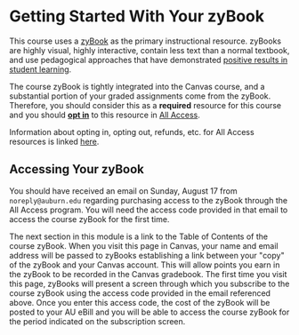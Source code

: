 # Getting Started With Your zyBook

This course uses a [zyBook](https://www.zybooks.com/) as the primary
instructional resource. zyBooks are highly visual, highly interactive, contain
less text than a normal textbook, and use pedagogical approaches that have demonstrated 
[positive results in student learning](https://www.zybooks.com/research/).

The course zyBook is tightly integrated into the Canvas course, and a
substantial portion of your graded assignments come from the zyBook.
Therefore, you should consider this as a **required** resource for this course
and you should [**opt in**]() to this resource in 
[All Access](https://www.aubookstore.com/t-textbook_allaccess.aspx). 

Information about opting in, opting out, refunds, etc. for All Access resources is linked [here]().

## Accessing Your zyBook

You should have received an email on Sunday, August 17 from
`noreply@auburn.edu` regarding purchasing access to the zyBook through the All
Access program. You will need the access code provided in that email to access
the course zyBook for the first time.

The next section in this module is a link to the Table of Contents of the
course zyBook. When you visit this page in Canvas, your name and email address
will be passed to zyBooks establishing a link between your "copy" of the
zyBook and your Canvas account. This will allow points you earn in the zyBook
to be recorded in the Canvas gradebook. The first time you visit this page,
zyBooks will present a screen through which you subscribe to the course zyBook
using the access code provided in the email referenced above. Once you enter
this access code, the cost of the zyBook will be posted to your AU eBill and
you will be able to access the course zyBook for the period indicated on the
subscription screen.





